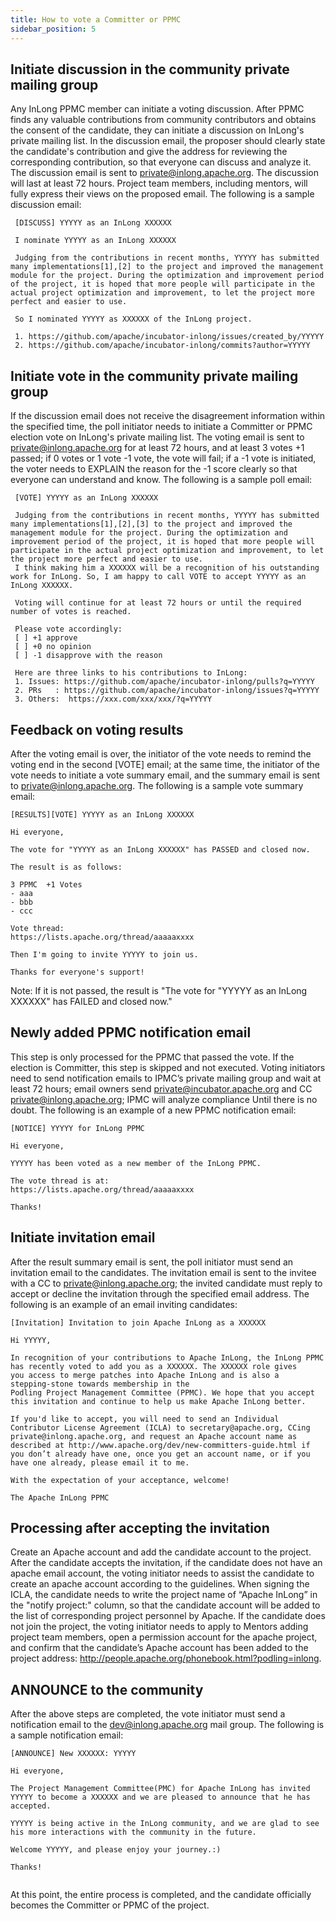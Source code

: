 ```yaml
---
title: How to vote a Committer or PPMC
sidebar_position: 5
---
```


## Initiate discussion in the community private mailing group
   Any InLong PPMC member can initiate a voting discussion. After PPMC finds any valuable contributions from community contributors and obtains the consent of the candidate, they can initiate a discussion on InLong's private mailing list. In the discussion email, the proposer should clearly state the candidate's contribution and give the address for reviewing the corresponding contribution, so that everyone can discuss and analyze it. The discussion email is sent to private@inlong.apache.org. The discussion will last at least 72 hours. Project team members, including mentors, will fully express their views on the proposed email. The following is a sample discussion email:
   ```shell
    [DISCUSS] YYYYY as an InLong XXXXXX
     
    I nominate YYYYY as an InLong XXXXXX
    
    Judging from the contributions in recent months, YYYYY has submitted many implementations[1],[2] to the project and improved the management module for the project. During the optimization and improvement period of the project, it is hoped that more people will participate in the actual project optimization and improvement, to let the project more perfect and easier to use.
     
    So I nominated YYYYY as XXXXXX of the InLong project.
     
    1. https://github.com/apache/incubator-inlong/issues/created_by/YYYYY 
    2. https://github.com/apache/incubator-inlong/commits?author=YYYYY 
   ```
    
## Initiate vote in the community private mailing group
   If the discussion email does not receive the disagreement information within the specified time, the poll initiator needs to initiate a Committer or PPMC election vote on InLong's private mailing list. The voting email is sent to private@inlong.apache.org for at least 72 hours, and at least 3 votes +1 passed; if 0 votes or 1 vote -1 vote, the vote will fail; if a -1 vote is initiated, the voter needs to EXPLAIN the reason for the -1 score clearly so that everyone can understand and know. The following is a sample poll email: 
   ```shell
    [VOTE] YYYYY as an InLong XXXXXX
     
    Judging from the contributions in recent months, YYYYY has submitted many implementations[1],[2],[3] to the project and improved the management module for the project. During the optimization and improvement period of the project, it is hoped that more people will participate in the actual project optimization and improvement, to let the project more perfect and easier to use.
    I think making him a XXXXXX will be a recognition of his outstanding work for InLong. So, I am happy to call VOTE to accept YYYYY as an InLong XXXXXX.
     
    Voting will continue for at least 72 hours or until the required number of votes is reached.
    
    Please vote accordingly:
    [ ] +1 approve
    [ ] +0 no opinion
    [ ] -1 disapprove with the reason  
      
    Here are three links to his contributions to InLong:
    1. Issues: https://github.com/apache/incubator-inlong/pulls?q=YYYYY
    2. PRs   : https://github.com/apache/incubator-inlong/issues?q=YYYYY
    3. Others:  https://xxx.com/xxx/xxx/?q=YYYYY
   ```

## Feedback on voting results
   After the voting email is over, the initiator of the vote needs to remind the voting end in the second [VOTE] email; at the same time, the initiator of the vote needs to initiate a vote summary email, and the summary email is sent to private@inlong.apache.org. The following is a sample vote summary email:
   ```shell
   [RESULTS][VOTE] YYYYY as an InLong XXXXXX
   
   Hi everyone,

   The vote for "YYYYY as an InLong XXXXXX" has PASSED and closed now.

   The result is as follows:

   3 PPMC  +1 Votes
   - aaa
   - bbb
   - ccc

   Vote thread:
   https://lists.apache.org/thread/aaaaaxxxx

   Then I'm going to invite YYYYY to join us.

   Thanks for everyone's support!   
   ```
   Note: If it is not passed, the result is "The vote for "YYYYY as an InLong XXXXXX" has FAILED and closed now."

## Newly added PPMC notification email
   This step is only processed for the PPMC that passed the vote. If the election is Committer, this step is skipped and not executed. Voting initiators need to send notification emails to IPMC’s private mailing group and wait at least 72 hours; email owners send private@incubator.apache.org and CC private@inlong.apache.org; IPMC will analyze compliance Until there is no doubt. The following is an example of a new PPMC notification email:
   ```shell
   [NOTICE] YYYYY for InLong PPMC
   
   Hi everyone,

   YYYYY has been voted as a new member of the InLong PPMC. 

   The vote thread is at:
   https://lists.apache.org/thread/aaaaaxxxx
 
   Thanks!
   ```

## Initiate invitation email
   After the result summary email is sent, the poll initiator must send an invitation email to the candidates. The invitation email is sent to the invitee with a CC to private@inlong.apache.org; the invited candidate must reply to accept or decline the invitation through the specified email address. The following is an example of an email inviting candidates:
   ```shell
   [Invitation] Invitation to join Apache InLong as a XXXXXX
   
   Hi YYYYY,

   In recognition of your contributions to Apache InLong, the InLong PPMC
   has recently voted to add you as a XXXXXX. The XXXXXX role gives
   you access to merge patches into Apache InLong and is also a
   stepping-stone towards membership in the
   Podling Project Management Committee (PPMC). We hope that you accept
   this invitation and continue to help us make Apache InLong better.

   If you'd like to accept, you will need to send an Individual
   Contributor License Agreement (ICLA) to secretary@apache.org, CCing
   private@inlong.apache.org, and request an Apache account name as
   described at http://www.apache.org/dev/new-committers-guide.html if
   you don’t already have one, once you get an account name, or if you
   have one already, please email it to me.

   With the expectation of your acceptance, welcome!

   The Apache InLong PPMC
   ```

## Processing after accepting the invitation
   Create an Apache account and add the candidate account to the project. After the candidate accepts the invitation, if the candidate does not have an apache email account, the voting initiator needs to assist the candidate to create an apache account according to the guidelines. When signing the ICLA, the candidate needs to write the project name of “Apache InLong” in the "notify project:" column, so that the candidate account will be added to the list of corresponding project personnel by Apache. If the candidate does not join the project, the voting initiator needs to apply to Mentors adding project team members, open a permission account for the apache project, and confirm that the candidate’s Apache account has been added to the project address: http://people.apache.org/phonebook.html?podling=inlong.

## ANNOUNCE to the community
   After the above steps are completed, the vote initiator must send a notification email to the dev@inlong.apache.org mail group. The following is a sample notification email:
   ```shell
   [ANNOUNCE] New XXXXXX: YYYYY
   
   Hi everyone,
   
   The Project Management Committee(PMC) for Apache InLong has invited YYYYY to become a XXXXXX and we are pleased to announce that he has accepted.

   YYYYY is being active in the InLong community, and we are glad to see his more interactions with the community in the future.
   
   Welcome YYYYY, and please enjoy your journey.:)

   Thanks!
      
   ```   
 
At this point, the entire process is completed, and the candidate officially becomes the Committer or PPMC of the project.

